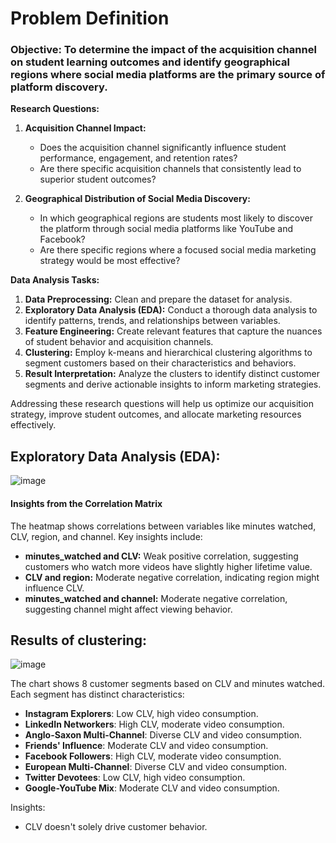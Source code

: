 # Problem Definition

### **Objective:** To determine the impact of the acquisition channel on student learning outcomes and identify geographical regions where social media platforms are the primary source of platform discovery. 

**Research Questions:**

1. **Acquisition Channel Impact:** 
   * Does the acquisition channel significantly influence student performance, engagement, and retention rates? 
   * Are there specific acquisition channels that consistently lead to superior student outcomes? 

2. **Geographical Distribution of Social Media Discovery:**
   * In which geographical regions are students most likely to discover the platform through social media platforms like YouTube and Facebook?
   * Are there specific regions where a focused social media marketing strategy would be most effective?

**Data Analysis Tasks:**
 
1. **Data Preprocessing:** Clean and prepare the dataset for analysis. 
2. **Exploratory Data Analysis (EDA):** Conduct a thorough data analysis to identify patterns, trends, and relationships between variables. 
3. **Feature Engineering:** Create relevant features that capture the nuances of student behavior and acquisition channels. 
4. **Clustering:** Employ k-means and hierarchical clustering algorithms to segment customers based on their characteristics and behaviors. 
5. **Result Interpretation:** Analyze the clusters to identify distinct customer segments and derive actionable insights to inform marketing strategies. 

Addressing these research questions will help us optimize our acquisition strategy, improve student outcomes, and allocate marketing resources effectively.

## Exploratory Data Analysis (EDA):
![image](https://github.com/user-attachments/assets/94f0dd30-85d5-445f-82a3-1d1538f53b61)
#### Insights from the Correlation Matrix
The heatmap shows correlations between variables like minutes watched, CLV, region, and channel. Key insights include:

* **minutes_watched and CLV:** Weak positive correlation, suggesting customers who watch more videos have slightly higher lifetime value.
* **CLV and region:** Moderate negative correlation, indicating region might influence CLV.
* **minutes_watched and channel:** Moderate negative correlation, suggesting channel might affect viewing behavior.
  

## Results of clustering:

![image](https://github.com/user-attachments/assets/cdca02be-a8b2-46b1-9365-acde271ff9db)

The chart shows 8 customer segments based on CLV and minutes watched. Each segment has distinct characteristics:

* **Instagram Explorers**: Low CLV, high video consumption.
* **LinkedIn Networkers**: High CLV, moderate video consumption.
* **Anglo-Saxon Multi-Channel**: Diverse CLV and video consumption.
* **Friends' Influence**: Moderate CLV and video consumption.
* **Facebook Followers**: High CLV, moderate video consumption.
* **European Multi-Channel**: Diverse CLV and video consumption.
* **Twitter Devotees**: Low CLV, high video consumption.
* **Google-YouTube Mix**: Moderate CLV and video consumption.

Insights:

* CLV doesn't solely drive customer behavior.
